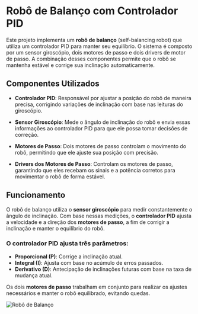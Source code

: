 # Robô de Balanço com Controlador PID

Este projeto implementa um **robô de balanço** (self-balancing robot) que utiliza um controlador PID para manter seu equilíbrio. O sistema é composto por um sensor giroscópio, dois motores de passo e dois drivers de motor de passo. A combinação desses componentes permite que o robô se mantenha estável e corrige sua inclinação automaticamente.

## Componentes Utilizados

- **Controlador PID**: Responsável por ajustar a posição do robô de maneira precisa, corrigindo variações de inclinação com base nas leituras do giroscópio.
  
- **Sensor Giroscópio**: Mede o ângulo de inclinação do robô e envia essas informações ao controlador PID para que ele possa tomar decisões de correção.

- **Motores de Passo**: Dois motores de passo controlam o movimento do robô, permitindo que ele ajuste sua posição com precisão.

- **Drivers dos Motores de Passo**: Controlam os motores de passo, garantindo que eles recebam os sinais e a potência corretos para movimentar o robô de forma estável.

## Funcionamento

O robô de balanço utiliza o **sensor giroscópio** para medir constantemente o ângulo de inclinação. Com base nessas medições, o **controlador PID** ajusta a velocidade e a direção dos **motores de passo**, a fim de corrigir a inclinação e manter o equilíbrio do robô.

### O controlador PID ajusta três parâmetros:
- **Proporcional (P)**: Corrige a inclinação atual.
- **Integral (I)**: Ajusta com base no acúmulo de erros passados.
- **Derivativo (D)**: Antecipação de inclinações futuras com base na taxa de mudança atual.

Os dois **motores de passo** trabalham em conjunto para realizar os ajustes necessários e manter o robô equilibrado, evitando quedas.

![Robô de Balanço](https://github.com/pedronetto12/Robo-de-balanco/edit/main/robo.jpg)

